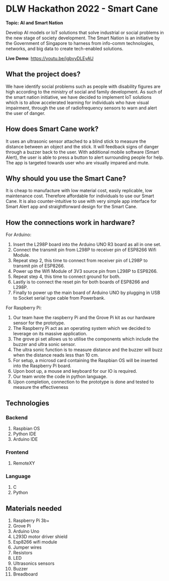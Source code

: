 # DLW Hackathon 2022 - Smart Cane

**Topic: AI and Smart Nation**

Develop AI models or IoT solutions that solve industrial or social problems in the new stage of
society development. The Smart Nation is an initiative by the Government of Singapore to harness
from info-comm technologies, networks, and big data to create tech-enabled solutions.

**Live Demo**: https://youtu.be/jgbvyDLEyAU

## What the project does?
We have identify social problems such as people with disability figures are high according to the ministry of social and family development. As such of the smart nation initiative, we have decided to implement IoT solutions which is to allow accelerated learning for individuals who have visual impairment, through the use of radiofrequency sensors to warn and alert the user of danger.

## How does Smart Cane work?
It uses an ultrasonic sensor attached to a blind stick to measure the distance between an object and the stick. It will feedback signs of danger through a buzzer back to the user. With additional mobile software (Smart Alert), the user is able to press a button to alert surrounding people for help. The app is targeted towards user who are visually impared and mute. 

## Why should you use the Smart Cane?
It is cheap to manufacture with low material cost, easily replicable, low maintenance cost. Therefore affordable for individuals to use our Smart Cane. It is also counter-intuitive to use with very simple app interface for Smart Alert app and straightforward design for the Smart Cane. 

## How the connections work in hardware?
For Arduino:

1. Insert the L298P board into the Arduino UNO R3 board as all in one set.
2. Connect the transmit pin from L298P to receiver pin of ESP8266 Wifi Module.
3. Repeat step 2, this time to connect from receiver pin of L298P to transmit pin of ESP8266.
4. Power up the Wifi Module of 3V3 source pin from L298P to ESP8266.
5. Repeat step 4, this time to connect ground for both.
6. Lastly is to connect the reset pin for both boards of ESP8266 and L298P.
7. Finally to power up the main board of Arduino UNO by plugging in USB to Socket serial type cable from Powerbank.

For Raspberry Pi:
1. Our team have the raspberry Pi and the Grove Pi kit as our hardware sensor for the prototype.
2. The Raspberry Pi act as an operating system which we decided to leverage on its massive application.
3. The grove pi set allows us to utilise the components which include the buzzer and ultra sonic sensor.
4. The ultra sonic function is to measure distance and the buzzer will buzz when the distance reads less than 10 cm. 
5. For setup, a microsd card containing the Raspbian OS will be inserted into the Raspberry Pi board. 
6. Upon boot up, a mouse and keyboard for our IO is required. 
7. Our team wrote the code in python language. 
8. Upon completion, connection to the prototype is done and tested to measure the effectiveness

## Technologies
### Backend
1. Raspbian OS
2. Python IDE
3. Arduino IDE
### Frontend
1. RemoteXY
### Language
1. C 
2. Python

## Materials needed
1. Raspberry Pi 3b+ 
2. Grove Pi
3. Arduino Uno 
4. L293D motor driver shield
5. Esp8266 wifi module
6. Jumper wires
7. Resistors
8. LED
9. Ultrasonics sensors
10. Buzzer
11. Breadboard
